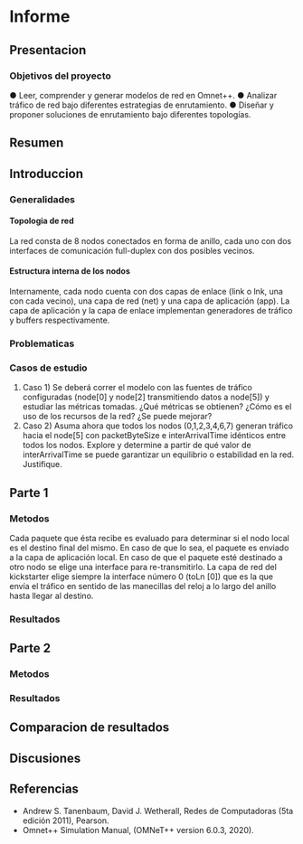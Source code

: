 # Informe

## Presentacion

<!-- Presentar muy brevemente los objetivos del proyecto y el proyecto en si, ... presentar brevemente -->

### Objetivos del proyecto

● Leer, comprender y generar modelos de red en Omnet++.
● Analizar tráfico de red bajo diferentes estrategias de enrutamiento.
● Diseñar y proponer soluciones de enrutamiento bajo diferentes topologías.

## Resumen

<!-- Presentar brevemente la estructura del informe. Dar algunos detalles mas del proyecto.
Introducir que vamos a dividir el informe en dos partes y que luego las compararemos. 
-->

## Introduccion
<!--
Describir el estado del arte. (trabajos previos) ..."
-->

<!--
- Metodología de trabajo.
-->

### Generalidades

<!-- Agregar definiciones generales, teoria para ya dar por sentada en ambas partes. -->

#### Topologia de red

La red consta de 8 nodos conectados en forma de anillo, cada uno con dos interfaces de comunicación full-duplex con dos posibles vecinos.

#### Estructura interna de los nodos

Internamente, cada nodo cuenta con dos capas de enlace (link o lnk, una con cada vecino),
una capa de red (net) y una capa de aplicación (app). La capa de aplicación y la capa de
enlace implementan generadores de tráfico y buffers respectivamente.

### Problematicas
<!--
- Definir el problema y contextualizar al lector con definiciones básicas.
  + "Nosotros en las redes vamos a encontrar tal y tal problema ..."
-->

### Casos de estudio

<!--
- Presentación de nuestros casos de estudio.
   + Explicar caso 1: su ventaja, problemas, que esperamos ver, etc.
   + Explicar caso 2: su ventaja, problemas, que esperamos ver, etc.
-->

1. Caso 1) Se deberá correr el modelo con las fuentes de tráfico configuradas (node[0] y
node[2] transmitiendo datos a node[5]) y estudiar las métricas tomadas. ¿Qué
métricas se obtienen? ¿Cómo es el uso de los recursos de la red? ¿Se puede mejorar?
1. Caso 2) Asuma ahora que todos los nodos (0,1,2,3,4,6,7) generan tráfico hacia el
node[5] con packetByteSize e interArrivalTime idénticos entre todos los nodos.
Explore y determine a partir de qué valor de interArrivalTime se puede garantizar un
equilibrio o estabilidad en la red. Justifique.

## Parte 1

### Metodos

<!--
Una sección que describir nuestra propuesta de solución:
- Describimos el algoritmo.
- Como llegamos a esa idea.
- Una pequeña hipótesis de porque creemos que va a funcionar.
-->
Cada paquete que ésta recibe es evaluado para determinar si el nodo local es el destino final del mismo. En caso de que lo sea, el paquete es enviado a la capa de aplicación local. En caso de que el paquete esté destinado a otro nodo se elige una interface para re-transmitirlo. La capa de red del kickstarter elige siempre la interface número 0 (toLn [0]) que es la que envía el tráfico en sentido de las manecillas del reloj a lo largo del anillo hasta llegar al destino.

### Resultados

## Parte 2

### Metodos

<!--
Una sección que describir nuestra propuesta de solución:
- Describimos el algoritmo.
- Como llegamos a esa idea.
- Una pequeña hipótesis de porque creemos que va a funcionar.
-->

### Resultados

## Comparacion de resultados

<!-- Comparar graficos de ambas partes. solo poner los graficos si hay algo que comparar o recordar. -->

## Discusiones

<!-- cualquier cosa que no entre en la comparacion de resultados va aca, ej: posibles mejoras, obs,conclusiones, ... -->

## Referencias
<!--
- Todas las referencias que usamos en el trabajo. LIBROS, PAPERS, WEB, ETC.
(Nosotros usamos el manual de Omnet++ y quizás algo más ...).

Si agregamos imágenes de Tanembaun para explicar algo, también se debe referenciar.
-->

- Andrew S. Tanenbaum, David J. Wetherall, Redes de Computadoras (5ta edición 2011), Pearson.
- Omnet++ Simulation Manual, (OMNeT++ version 6.0.3, 2020).
